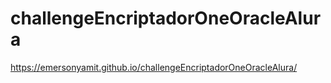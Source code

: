 # challengeEncriptadorOneOracleAlura
https://emersonyamit.github.io/challengeEncriptadorOneOracleAlura/

